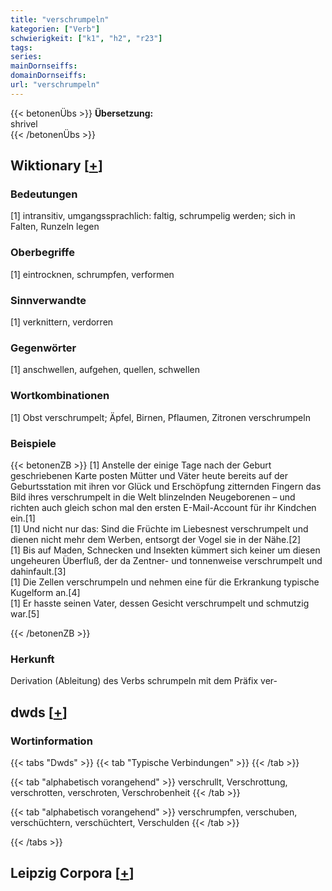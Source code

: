 ```yaml
---
title: "verschrumpeln"
kategorien: ["Verb"]
schwierigkeit: ["k1", "h2", "r23"]
tags:
series:
mainDornseiffs:
domainDornseiffs:
url: "verschrumpeln"
---
```


{{< betonenÜbs >}}
**Übersetzung:**  
shrivel  
{{< /betonenÜbs >}}

## Wiktionary [[+](https://de.wiktionary.org/wiki/verschrumpeln)]

### Bedeutungen
[1] intransitiv, umgangssprachlich: faltig, schrumpelig werden; sich in Falten, Runzeln legen  

### Oberbegriffe
[1] eintrocknen, schrumpfen, verformen  

### Sinnverwandte
[1] verknittern, verdorren  

### Gegenwörter
[1] anschwellen, aufgehen, quellen, schwellen  

### Wortkombinationen
[1] Obst verschrumpelt; Äpfel, Birnen, Pflaumen, Zitronen verschrumpeln  

### Beispiele
{{< betonenZB >}}
[1] Anstelle der einige Tage nach der Geburt geschriebenen Karte posten Mütter und Väter heute bereits auf der Geburtsstation mit ihren vor Glück und Erschöpfung zitternden Fingern das Bild ihres verschrumpelt in die Welt blinzelnden Neugeborenen – und richten auch gleich schon mal den ersten E-Mail-Account für ihr Kindchen ein.[1]  
[1] Und nicht nur das: Sind die Früchte im Liebesnest verschrumpelt und dienen nicht mehr dem Werben, entsorgt der Vogel sie in der Nähe.[2]  
[1] Bis auf Maden, Schnecken und Insekten kümmert sich keiner um diesen ungeheuren Überfluß, der da Zentner- und tonnenweise verschrumpelt und dahinfault.[3]  
[1] Die Zellen verschrumpeln und nehmen eine für die Erkrankung typische Kugelform an.[4]  
[1] Er hasste seinen Vater, dessen Gesicht verschrumpelt und schmutzig war.[5]  

{{< /betonenZB >}}
### Herkunft
Derivation (Ableitung) des Verbs schrumpeln mit dem Präfix ver-  



## dwds [[+](https://www.dwds.de/wb/verschrumpeln)]

### Wortinformation
{{< tabs "Dwds" >}}
{{< tab "Typische Verbindungen" >}}
{{< /tab >}}

{{< tab "alphabetisch vorangehend" >}}
verschrullt, Verschrottung, verschrotten, verschroten, Verschrobenheit
{{< /tab >}}

{{< tab "alphabetisch vorangehend" >}}
verschrumpfen, verschuben, verschüchtern, verschüchtert, Verschulden
{{< /tab >}}

{{< /tabs >}}

## Leipzig Corpora [[+](https://corpora.uni-leipzig.de/en/res?word=verschrumpeln&corpusId=deu_newscrawl-public_2018)]

